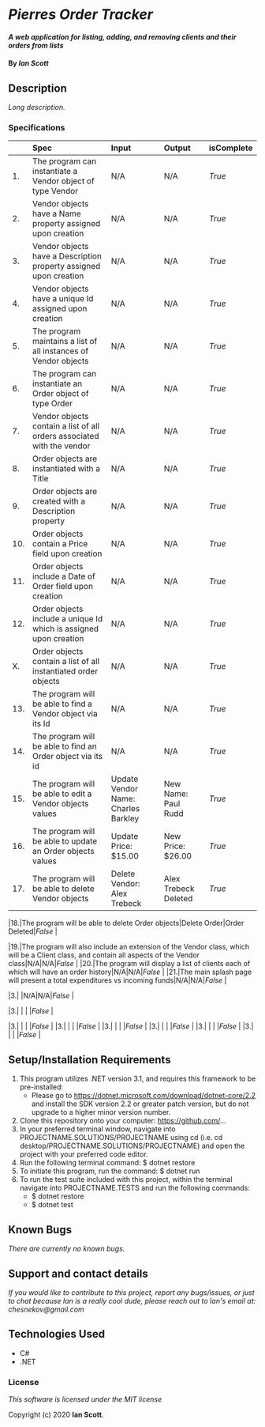 # _Pierres Order Tracker_

#### _A web application for listing, adding, and removing clients and their orders from lists_

#### By _**Ian Scott**_

## Description

_Long description._

### Specifications
| | Spec | Input | Output | isComplete |
| :-------------     | :-------------     | :------------- | :------------- |:------------- |
|1.|The program can instantiate a Vendor object of type Vendor|N/A|N/A| _True_ |
|2.|Vendor objects have a Name property assigned upon creation|N/A|N/A|_True_|
|3.|Vendor objects have a Description property assigned upon creation|N/A|N/A|_True_|
|4.|Vendor objects have a unique Id assigned upon creation|N/A|N/A|_True_  |
|5.|The program maintains a list of all instances of Vendor objects|N/A|N/A|_True_  |
|6.|The program can instantiate an Order object of type Order|N/A|N/A|_True_  |
|7.|Vendor objects contain a list of all orders associated with the vendor|N/A|N/A|_True_  |
|8.|Order objects are instantiated with a Title|N/A|N/A|_True_  |
|9.|Order objects are created with a Description property |N/A|N/A|_True_  |
|10.|Order objects contain a Price field upon creation |N/A|N/A|_True_  |
|11.|Order objects include a Date of Order field upon creation |N/A|N/A|_True_  |
|12.|Order objects include a unique Id which is assigned upon creation|N/A|N/A|_True_|
|X.|Order objects contain a list of all instantiated order objects|N/A|N/A|_True_|
|13.|The program will be able to find a Vendor object via its Id|N/A|N/A|_True_  |
|14.|The program will be able to find an Order object via its id|N/A|N/A|_True_  |
|15.|The program will be able to edit a Vendor objects values|Update Vendor Name: Charles Barkley|New Name: Paul Rudd|_True_|
|16.|The program will be able to update an Order objects values|Update Price: $15.00|New Price: $26.00|_True_|
|17.|The program will be able to delete Vendor objects|Delete Vendor: Alex Trebeck|Alex Trebeck Deleted|_True_|

|18.|The program will be able to delete Order objects|Delete Order|Order Deleted|_False_  |

|19.|The program will also include an extension of the Vendor class, which will be a Client class, and contain all aspects of the Vendor class|N/A|N/A|_False_  |
|20.|The program will display a list of clients each of which will have an order history|N/A|N/A|_False_  |
|21.|The main splash page will present a total expenditures vs incoming funds|N/A|N/A|_False_  |

|3.|  |N/A|N/A|_False_  |

|3.|  |  |  |_False_  |

|3.|  |  |  |_False_  |
|3.|  |  |  |_False_  |
|3.|  |  |  |_False_  |
|3.|  |  |  |_False_  |
|3.|  |  |  |_False_  |
|3.|  |  |  |_False_  |

## Setup/Installation Requirements

1. This program utilizes .NET version 3.1, and requires this framework to be pre-installed:
    * Please go to https://dotnet.microsoft.com/download/dotnet-core/2.2 and install the SDK   version 2.2 or greater patch version, but do not upgrade to a higher minor version number.
2. Clone this repository onto your computer: https://github.com/...
3. In your preferred terminal window, navigate into PROJECTNAME.SOLUTIONS/PROJECTNAME using cd (i.e. cd desktop/PROJECTNAME.SOLUTIONS/PROJECTNAME) and open the project with your preferred code editor.
4. Run the following terminal command: $ dotnet restore
5. To initiate this program, run the command: $ dotnet run
6. To run the test suite included with this project, within the terminal navigate into PROJECTNAME.TESTS and run the following commands:
    * $ dotnet restore
    * $ dotnet test


## Known Bugs

_There are currently no known bugs._

## Support and contact details

_If you would like to contribute to this project, report any bugs/issues, or just to chat because Ian is a really cool dude, please reach out to Ian's email at: chesnekov@gmail.com_

## Technologies Used

- C#
- .NET

### License

_This software is licensed under the MIT license_

Copyright (c) 2020 **Ian Scott**.